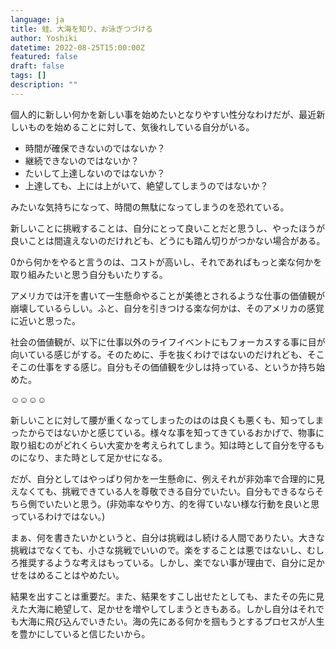 ```yaml
---
language: ja
title: 蛙、大海を知り、お泳ぎつづける
author: Yoshiki
datetime: 2022-08-25T15:00:00Z
featured: false
draft: false
tags: []
description: ""
---
```


個人的に新しい何かを新しい事を始めたいとなりやすい性分なわけだが、最近新しいものを始めることに対して、気後れしている自分がいる。

- 時間が確保できないのではないか？
- 継続できないのではないか？
- たいして上達しないのではないか？
- 上達しても、上には上がいて、絶望してしまうのではないか？

みたいな気持ちになって、時間の無駄になってしまうのを恐れている。

新しいことに挑戦することは、自分にとって良いことだと思うし、やったほうが良いことは間違えないのだけれども、どうにも踏ん切りがつかない場合がある。

0から何かをやると言うのは、コストが高いし、それであればもっと楽な何かを取り組みたいと思う自分もいたりする。

アメリカでは汗を書いて一生懸命やることが美徳とされるような仕事の価値観が崩壊しているらしい。ふと、自分を引きつける楽な何かは、そのアメリカの感覚に近いと思った。

社会の価値観が、以下に仕事以外のライフイベントにもフォーカスする事に目が向いている感じがする。そのために、手を抜くわけではないのだけれども、そこそこの仕事をする感じ。自分もその価値観を少しは持っている、というか持ち始めた。

☺☺☺☺

新しいことに対して腰が重くなってしまったのはのは良くも悪くも、知ってしまったからではないかと感じている。様々な事を知ってきているおかげで、物事に取り組むのがどれくらい大変かを考えられてしまう。知は時として自分を守るものになり、また時として足かせになる。

だが、自分としてはやっぱり何かを一生懸命に、例えそれが非効率で合理的に見えなくても、挑戦できている人を尊敬できる自分でいたい。自分もできるならそちら側でいたいと思う。(非効率なやり方、的を得ていない様な行動を良いと思っているわけではない。)

まぁ、何を書きたいかというと、自分は挑戦はし続ける人間でありたい。大きな挑戦はでなくても、小さな挑戦でいいので。楽をすることは悪ではないし、むしろ推奨するような考えはもっている。しかし、楽でない事が理由で、自分に足かせをはめることはやめたい。

結果を出すことは重要だ。また、結果をすこし出せたとしても、またその先に見えた大海に絶望して、足かせを増やしてしまうときもある。しかし自分はそれでも大海に飛び込んでいきたい。海の先にある何かを掴もうとするプロセスが人生を豊かにしていると信じたいから。
